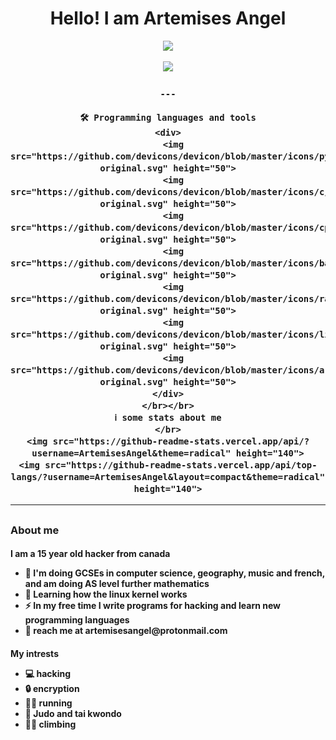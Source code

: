 <div align="center">
  <h1>
    Hello! I am Artemises Angel
  </h1>

  ![](https://media.tenor.com/3bTxZ4HdrysAAAAC/pixels-neon.gif)

  ![](https://komarev.com/ghpvc/?username=ArtemisesAngel&style=flat-square&color=grey)
  <h3>

    ---

    🛠️ Programming languages and tools
    <div>
      <img src="https://github.com/devicons/devicon/blob/master/icons/python/python-original.svg" height="50">
      <img src="https://github.com/devicons/devicon/blob/master/icons/c/c-original.svg" height="50">
      <img src="https://github.com/devicons/devicon/blob/master/icons/cplusplus/cplusplus-original.svg" height="50">
      <img src="https://github.com/devicons/devicon/blob/master/icons/bash/bash-original.svg" height="50">
      <img src="https://github.com/devicons/devicon/blob/master/icons/raspberrypi/raspberrypi-original.svg" height="50">
      <img src="https://github.com/devicons/devicon/blob/master/icons/linux/linux-original.svg" height="50">
      <img src="https://github.com/devicons/devicon/blob/master/icons/arduino/arduino-original.svg" height="50">
    </div>
    </br></br>
    ℹ️ some stats about me
    </br>
    <img src="https://github-readme-stats.vercel.app/api/?username=ArtemisesAngel&theme=radical" height="140">
    <img src="https://github-readme-stats.vercel.app/api/top-langs/?username=ArtemisesAngel&layout=compact&theme=radical" height="140">
</div>

---

<h2>
  <h3>
  About me
    <h4>
      I am a 15 year old hacker from canada
      <ul>
        <li>
          🔭 I'm doing GCSEs in computer science, geography, music and french, and am doing AS level further mathematics
        </li>
        <li>
          🌱 Learning how the linux kernel works
        </li>
        <li>
          ⚡ In my free time I write programs for hacking and learn new programming languages
        </li>
        <li>
          📧 reach me at artemisesangel@protonmail.com
        </li>
      </lu>
    </h4>
    <h4>
      My intrests
      <ul>
        <li>
          💻 hacking
        </li>
        <li>
          🔒 encryption
        </li>
        <li>
          🏃‍♂️ running
        </li>
        <li>
          🥋 Judo and tai kwondo
        </li>
        <li>
          🧗‍♂️ climbing
        </li>
      </ul>
  </h4>
</h2>
